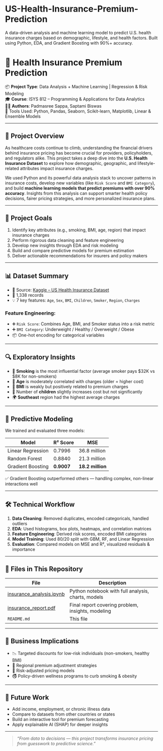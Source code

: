 # US-Health-Insurance-Premium-Prediction
A data-driven analysis and machine learning model to predict U.S. health insurance charges based on demographic, lifestyle, and health factors. Built using Python, EDA, and Gradient Boosting with 90%+ accuracy.
# 🏥 Health Insurance Premium Prediction

📦 **Project Type**: Data Analysis + Machine Learning | Regression & Risk Modeling  
🎓 **Course**: ISYS 812 – Programming & Applications for Data Analytics  
👩‍💻 **Authors**: Padmasree Sappa, Saptami Biswas  
📁 Tools Used: Python, Pandas, Seaborn, Scikit-learn, Matplotlib, Linear & Ensemble Models

---

## 🧠 Project Overview

As healthcare costs continue to climb, understanding the financial drivers behind insurance pricing has become crucial for providers, policyholders, and regulators alike. This project takes a deep dive into the **U.S. Health Insurance Dataset** to explore how demographic, geographic, and lifestyle-related attributes impact insurance charges.

We used Python and its powerful data analysis stack to uncover patterns in insurance costs, develop new variables (like `Risk Score` and `BMI Category`), and build **machine learning models that predict premiums with over 90% accuracy**. Insights from this analysis can support smarter health policy decisions, fairer pricing strategies, and more personalized insurance plans.

---

## 🎯 Project Goals

1. Identify key attributes (e.g., smoking, BMI, age, region) that impact insurance charges
2. Perform rigorous data cleaning and feature engineering
3. Develop new insights through EDA and risk modeling
4. Build and compare predictive models for premium estimation
5. Deliver actionable recommendations for insurers and policy makers

---

## 📊 Dataset Summary

- 📁 Source: [Kaggle – US Health Insurance Dataset](https://www.kaggle.com/datasets/teertha/ushealthinsurancedataset/data)  
- 👥 1,338 records  
- 💡 7 key features: `Age`, `Sex`, `BMI`, `Children`, `Smoker`, `Region`, `Charges`

### Feature Engineering:
- ➕ `Risk Score`: Combines Age, BMI, and Smoker status into a risk metric
- ➕ `BMI Category`: Underweight / Healthy / Overweight / Obese
- 📦 One-hot encoding for categorical variables

---

## 🔍 Exploratory Insights

- 🚬 **Smoking** is the most influential factor (average smoker pays $32K vs $8K for non-smokers)
- 🎂 **Age** is moderately correlated with charges (older = higher cost)
- 🧍 **BMI** is weakly but positively related to premium charges
- 👶 Number of **children** slightly increases cost but not significantly
- 🌍 **Southeast** region had the highest average charges

---

## 🤖 Predictive Modeling

We trained and evaluated three models:

| Model              | R² Score | MSE            |
|--------------------|----------|----------------|
| Linear Regression  | 0.7996   | 36.8 million   |
| Random Forest      | 0.8840   | 21.3 million   |
| Gradient Boosting  | **0.9007** | **18.2 million** |

✅ Gradient Boosting outperformed others — handling complex, non-linear interactions well

---

## 🛠 Technical Workflow

1. **Data Cleaning**: Removed duplicates, encoded categoricals, handled outliers
2. **EDA**: Used histograms, box plots, heatmaps, and correlation matrices
3. **Feature Engineering**: Derived risk scores, encoded BMI categories
4. **Model Training**: Used 80/20 split with GBM, RF, and Linear Regression
5. **Evaluation**: Compared models on MSE and R², visualized residuals & importance

---

## 📂 Files in This Repository

| File | Description |
|------|-------------|
| [insurance_analysis.ipynb](https://github.com/dsappa7196/US-Health-Insurance-Premium-Prediction/blob/main/ISYS_812_GroupProject_HealthInsurance_Final.ipynb) |  Python notebook with full analysis, charts, models |
| [insurance_report.pdf](https://github.com/dsappa7196/US-Health-Insurance-Premium-Prediction/blob/main/US%20Health%20Insurance%20Data%20Analysis.pdf) | Final report covering problem, insights, modeling |
| `README.md`               | This file |

---

## 💼 Business Implications

- 📉 Targeted discounts for low-risk individuals (non-smokers, healthy BMI)
- 📍 Regional premium adjustment strategies
- 🧬 Risk-adjusted pricing models
- 🚭 Policy-driven wellness programs to curb smoking & obesity

---

## 🔮 Future Work

- Add income, employment, or chronic illness data
- Compare to datasets from other countries or states
- Build an interactive tool for premium forecasting
- Apply explainable AI (SHAP) for deeper insights

---

> _“From data to decisions — this project transforms insurance pricing from guesswork to predictive science.”_
